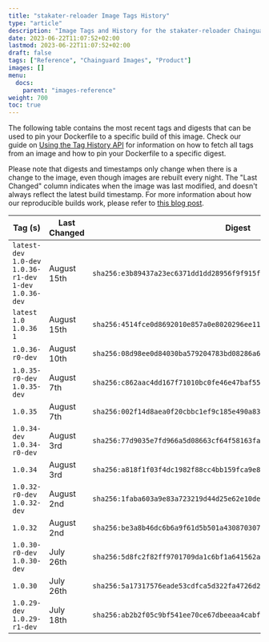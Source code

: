 ```yaml
---
title: "stakater-reloader Image Tags History"
type: "article"
description: "Image Tags and History for the stakater-reloader Chainguard Image"
date: 2023-06-22T11:07:52+02:00
lastmod: 2023-06-22T11:07:52+02:00
draft: false
tags: ["Reference", "Chainguard Images", "Product"]
images: []
menu:
  docs:
    parent: "images-reference"
weight: 700
toc: true
---
```


The following table contains the most recent tags and digests that can be used to pin your Dockerfile to a specific build of this image. Check our guide on [Using the Tag History API](/chainguard/chainguard-images/using-the-tag-history-api/) for information on how to fetch all tags from an image and how to pin your Dockerfile to a specific digest.

Please note that digests and timestamps only change when there is a change to the image, even though images are rebuilt every night. The "Last Changed" column indicates when the image was last modified, and doesn't always reflect the latest build timestamp. For more information about how our reproducible builds work, please refer to [this blog post](https://www.chainguard.dev/unchained/reproducing-chainguards-reproducible-image-builds).

| Tag (s)                                                      | Last Changed | Digest                                                                    |
|--------------------------------------------------------------|--------------|---------------------------------------------------------------------------|
|  `latest-dev` `1.0-dev` `1.0.36-r1-dev` `1-dev` `1.0.36-dev` | August 15th  | `sha256:e3b89437a23ec6371dd1dd28956f9f915fc0090e472381e5d38baf65b9c6dbdc` |
|  `latest` `1.0` `1.0.36` `1`                                 | August 15th  | `sha256:4514fce0d8692010e857a0e8020296ee1103b7401494388d96d873ab22e8c5b3` |
|  `1.0.36-r0-dev`                                             | August 10th  | `sha256:08d98ee0d84030ba579204783bd08286a6e6aa593e29e6e361cce084ef527fff` |
|  `1.0.35-r0-dev` `1.0.35-dev`                                | August 7th   | `sha256:c862aac4dd167f71010bc0fe46e47baf557ce26313d4d77bbec39c2f1f72ac65` |
|  `1.0.35`                                                    | August 7th   | `sha256:002f14d8aea0f20cbbc1ef9c185e490a8354c50b4826cf72e4327dbc73c377d8` |
|  `1.0.34-dev` `1.0.34-r0-dev`                                | August 3rd   | `sha256:77d9035e7fd966a5d08663cf64f58163fa7fd25936994f0a92031dc61f11ee95` |
|  `1.0.34`                                                    | August 3rd   | `sha256:a818f1f03f4dc1982f88cc4bb159fca9e863aa62629e10480d70e0e705cf376b` |
|  `1.0.32-r0-dev` `1.0.32-dev`                                | August 2nd   | `sha256:1faba603a9e83a723219d44d25e62e10de737574aadce08eed38650f205a2747` |
|  `1.0.32`                                                    | August 2nd   | `sha256:be3a8b46dc6b6a9f61d5b501a43087030744d78ad92f5586442b7284c33d1212` |
|  `1.0.30-r0-dev` `1.0.30-dev`                                | July 26th    | `sha256:5d8fc2f82ff9701709da1c6bf1a641562aa30df4750843583e3d88718c26dfb1` |
|  `1.0.30`                                                    | July 26th    | `sha256:5a17317576eade53cdfca5d322fa4726d2d2c66eaf2986f6f43abc1bd1020b03` |
|  `1.0.29-dev` `1.0.29-r1-dev`                                | July 18th    | `sha256:ab2b2f05c9bf541ee70ce67dbeeaa4cabf46ab34ec313547e080163cc88a63cb` |
